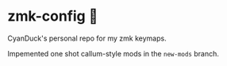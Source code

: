 # zmk-config 🦆

CyanDuck's personal repo for my zmk keymaps.

Impemented one shot callum-style mods in the `new-mods` branch.
